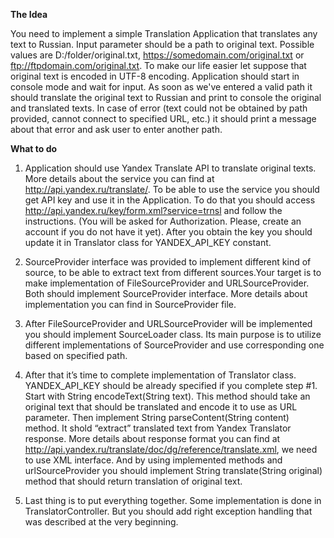 **The Idea**

You need to implement a simple Translation Application that translates any text to Russian. Input parameter should be a path to original text. Possible values are D:/folder/original.txt, https://somedomain.com/original.txt or ftp://ftpdomain.com/original.txt.
To make our life easier let suppose that original text is encoded in UTF-8 encoding.
Application should start in console mode and wait for input. As soon as we've entered a valid path it should translate the original text to Russian and print to console the original and translated texts. In case of error (text could not be obtained by path provided, cannot connect to specified URL, etc.) it should print a message about that error and ask user to enter another path.

**What to do**

1. Application should use Yandex Translate API to translate original texts. More details about the service you can find at http://api.yandex.ru/translate/. To be able to use the service you should get API key and use it in the Application. To do that you should access http://api.yandex.ru/key/form.xml?service=trnsl and follow the instructions. (You will be asked for Authorization. Please, create an account if you do not have it yet). After you obtain the key you should update it in Translator class for YANDEX_API_KEY constant.

2. SourceProvider interface was provided to implement different kind of source, to be able to extract text from different sources.Your target is to make implementation of FileSourceProvider and URLSourceProvider. Both should implement SourceProvider interface. More details about implementation you can find in SourceProvider file.


3. After FileSourceProvider and URLSourceProvider will be implemented you should implement SourceLoader class. Its main purpose is to utilize different implementations of SourceProvider and use corresponding one based on specified path.


4. After that it’s time to complete implementation of Translator class. YANDEX_API_KEY should be already specified if you complete step #1.
Start with String encodeText(String text). This method should take an original text that should be translated and encode it to use as URL parameter.
Then implement String parseContent(String content) method. It shold “extract” translated text from Yandex Translator response. More details about response format you can find at http://api.yandex.ru/translate/doc/dg/reference/translate.xml, we need to use XML interface.
And by using implemented methods and urlSourceProvider you should implement String translate(String original) method that should return translation of original text.


6. Last thing is to put everything together. Some implementation is done in TranslatorController. But you should add right exception handling that was described at the very beginning.

